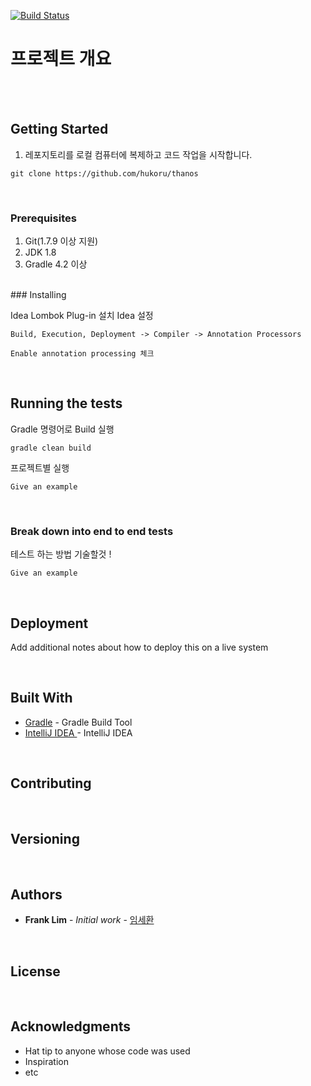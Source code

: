 [![Build Status](https://travis-ci.org/hukoru/thanos.svg?branch=master)](https://travis-ci.org/hukoru/thanos)

# 프로젝트 개요

<br /> 
<br /> 

## Getting Started

1. 레포지토리를 로컬 컴퓨터에 복제하고 코드 작업을 시작합니다.
```
git clone https://github.com/hukoru/thanos
```      
  
<br /> 

### Prerequisites

1. Git(1.7.9 이상 지원)
1. JDK 1.8
4. Gradle 4.2 이상

<br /> 
### Installing

Idea Lombok Plug-in 설치
Idea 설정

```
Build, Execution, Deployment -> Compiler -> Annotation Processors 

Enable annotation processing 체크
```

<br /> 

## Running the tests

Gradle 명령어로 Build 실행
```
gradle clean build
```

프로젝트별 실행 
```
Give an example
```

<br /> 

### Break down into end to end tests

테스트 하는 방법 기술할것 !

```
Give an example
```

<br /> 

## Deployment

Add additional notes about how to deploy this on a live system

<br /> 

## Built With

* [Gradle](https://gradle.org/) - Gradle Build Tool
* [IntelliJ IDEA ](https://www.jetbrains.com/idea/) - IntelliJ IDEA 

<br /> 

## Contributing


 
 <br /> 
 
## Versioning



<br /> 

## Authors

* **Frank Lim** - *Initial work* - [임세환](code437@gmail.com)

<br /> 

## License



<br /> 

## Acknowledgments

* Hat tip to anyone whose code was used
* Inspiration
* etc
